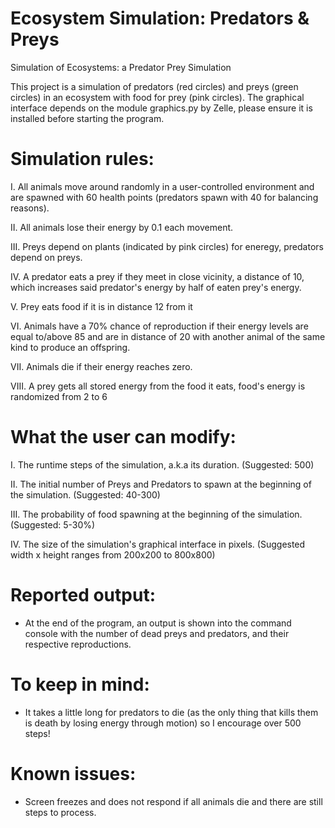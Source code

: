 # Ecosystem Simulation: Predators & Preys
Simulation of Ecosystems: a Predator Prey Simulation

This project is a simulation of predators (red circles) and preys (green circles) in an ecosystem with food for prey (pink circles). 
The graphical interface depends on the module graphics.py by Zelle, please ensure it is installed before starting the program.

# Simulation rules:

   I.    All animals move around randomly in a user-controlled environment and are spawned with 60 health points (predators spawn with 40 for balancing
         reasons).

   II.   All animals lose their energy by 0.1 each movement.
   
   III.  Preys depend on plants (indicated by pink circles) for eneregy, predators depend on preys.
   
   IV.   A predator eats a prey if they meet in close vicinity, a distance of 10, which increases said predator's energy by half of
         eaten prey's energy.
   
   V.    Prey eats food if it is in distance 12 from it
   
   VI.   Animals have a 70% chance of reproduction if their energy levels are equal to/above 85 and are in distance of 20 with
         another animal of the same kind to produce an offspring. 
   
   VII.  Animals die if their energy reaches zero.
   
   VIII. A prey gets all stored energy from the food it eats, food's energy is randomized from 2 to 6

# What the user can modify:
   
   I.    The runtime steps of the simulation, a.k.a its duration. (Suggested: 500)
   
   II.   The initial number of Preys and Predators to spawn at the beginning of the simulation. (Suggested: 40-300)
   
   III.  The probability of food spawning at the beginning of the simulation. (Suggested: 5-30%)
   
   IV.   The size of the simulation's graphical interface in pixels. (Suggested width x height ranges from 200x200 to 800x800)

# Reported output:
   - At the end of the program, an output is shown into the command console with the number of dead preys and predators, and 
     their respective reproductions.

# To keep in mind:
   - It takes a little long for predators to die (as the only thing that kills them is death by losing energy through motion) so
     I encourage over 500 steps!

# Known issues:
   - Screen freezes and does not respond if all animals die and there are still steps to process.
